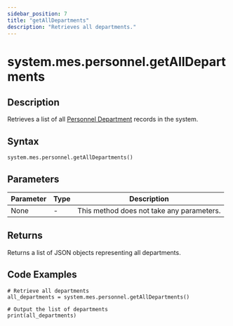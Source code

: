 ```yaml
---
sidebar_position: 7
title: "getAllDepartments"
description: "Retrieves all departments."
---
```


# system.mes.personnel.getAllDepartments

## Description

Retrieves a list of all [Personnel Department](../../data-model/personnel-model/personnel-department) records in the system.

## Syntax

```
system.mes.personnel.getAllDepartments()
```

## Parameters

| Parameter | Type | Description                               |
| --------- | ---- | ----------------------------------------- |
| None      | -    | This method does not take any parameters. |

## Returns

Returns a list of JSON objects representing all departments.

## Code Examples

```
# Retrieve all departments
all_departments = system.mes.personnel.getAllDepartments()

# Output the list of departments
print(all_departments)
```